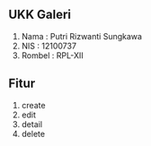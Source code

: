 ## UKK Galeri
<ol><li>Nama : Putri Rizwanti Sungkawa</li>
    <li>NIS : 12100737</li>
    <li>Rombel : RPL-XII</li>
</ol>

## Fitur
<ol><li>create</li>
    <li>edit</li>
    <li>detail</li>
    <li>delete</li>
</ol>
